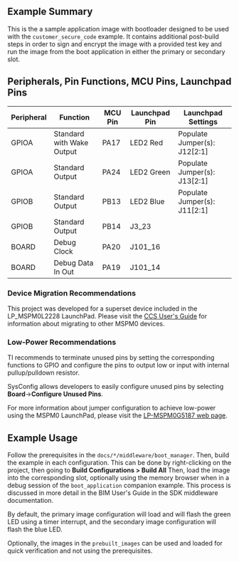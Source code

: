 ## Example Summary

This is the a sample application image with bootloader designed to be used with the ```customer_secure_code``` example. It contains additional post-build steps in order to sign and encrypt the image with a provided test key and run the image from the boot application in either the primary or secondary slot.

## Peripherals, Pin Functions, MCU Pins, Launchpad Pins
| Peripheral | Function | MCU Pin | Launchpad Pin | Launchpad Settings |
| --- | --- | --- | --- | --- |
| GPIOA | Standard with Wake Output | PA17 | LED2 Red | Populate Jumper(s): J12[2:1] |
| GPIOA | Standard Output | PA24 | LED2 Green | Populate Jumper(s): J13[2:1] |
| GPIOB | Standard Output | PB13 | LED2 Blue | Populate Jumper(s): J11[2:1] |
| GPIOB | Standard Output | PB14 | J3_23 |  |
| BOARD | Debug Clock | PA20 | J101_16 |  |
| BOARD | Debug Data In Out | PA19 | J101_14 |  |

### Device Migration Recommendations
This project was developed for a superset device included in the LP_MSPM0L2228 LaunchPad. Please
visit the [CCS User's Guide](https://software-dl.ti.com/msp430/esd/MSPM0-SDK/latest/docs/english/tools/ccs_ide_guide/doc_guide/doc_guide-srcs/ccs_ide_guide.html#manual-migration)
for information about migrating to other MSPM0 devices.

### Low-Power Recommendations
TI recommends to terminate unused pins by setting the corresponding functions to
GPIO and configure the pins to output low or input with internal
pullup/pulldown resistor.

SysConfig allows developers to easily configure unused pins by selecting **Board**→**Configure Unused Pins**.

For more information about jumper configuration to achieve low-power using the
MSPM0 LaunchPad, please visit the [LP-MSPM0G5187 web page](https://www.ti.com/tool/LP-MSPM0G5187).

## Example Usage
Follow the prerequisites in the ```docs/*/middleware/boot_manager```. Then, build the example in each configuration. This can be done by right-clicking on the project, then going to **Build Configurations > Build All** Then, load the image into the corresponding slot, optionally using the memory browser when in a debug session of the ```boot_application``` companion example. This process is discussed in more detail in the BIM User's Guide in the SDK middleware documentation.

By default, the primary image configuration will load and will flash the green LED using a timer interrupt, and the secondary image configuration will flash the blue LED.

Optionally, the images in the ```prebuilt_images``` can be used and loaded for quick verification and not using the prerequisites.
